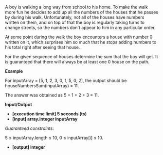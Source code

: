 A boy is walking a long way from school to his home. To make the walk more fun he decides to add up all the numbers of the houses that he passes by during his walk. Unfortunately, not all of the houses have numbers written on them, and on top of that the boy is regularly taking turns to change streets, so the numbers don't appear to him in any particular order.

At some point during the walk the boy encounters a house with number 0 written on it, which surprises him so much that he stops adding numbers to his total right after seeing that house.

For the given sequence of houses determine the sum that the boy will get. It is guaranteed that there will always be at least one 0 house on the path.

**Example**

For inputArray = [5, 1, 2, 3, 0, 1, 5, 0, 2], the output should be
houseNumbersSum(inputArray) = 11.

The answer was obtained as 5 + 1 + 2 + 3 = 11.

**Input/Output**

- **[execution time limit] 5 seconds (ts)**
- **[input] array.integer inputArray**

_Guaranteed constraints:_

5 ≤ inputArray.length ≤ 10,
0 ≤ inputArray[i] ≤ 10.

- **[output] integer**
